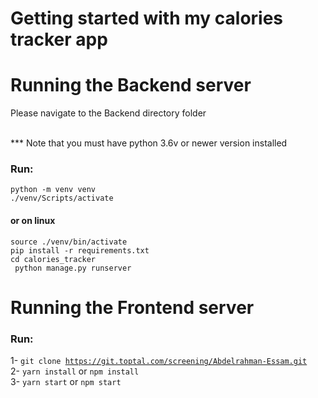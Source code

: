 # Getting started with my calories tracker app

# Running the Backend server

<p>Please navigate to the Backend directory folder</p> <br>
*** Note that you must have python 3.6v or newer version installed

### Run:
<code>python -m venv venv</code> <br>
<code>./venv/Scripts/activate</code> <br>
<h4>or on linux</h4>
<code>source ./venv/bin/activate</code> <br>
<code>pip install -r requirements.txt</code> <br>
<code>cd calories_tracker</code> <br>
<code> python manage.py runserver </code> <br>

# Running the Frontend server

### Run:

1- <code>git clone https://git.toptal.com/screening/Abdelrahman-Essam.git</code> <br>
2- <code>yarn install</code> or <code>npm install</code> <br>
3- <code>yarn start</code> or <code>npm start</code> <br>
